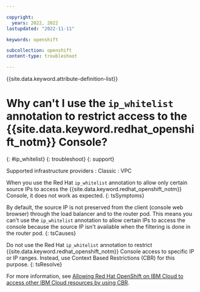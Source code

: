 ```yaml
---

copyright:
  years: 2022, 2022
lastupdated: "2022-11-11"

keywords: openshift

subcollection: openshift
content-type: troubleshoot

---
```


{{site.data.keyword.attribute-definition-list}}



# Why can't I use the `ip_whitelist` annotation to restrict access to the {{site.data.keyword.redhat_openshift_notm}} Console?
{: #ip_whitelist}
{: troubleshoot}
{: support}

Supported infrastructure providers
:   Classic
:   VPC

When you use the Red Hat `ip_whitelist` annotation to allow only certain source IPs to access the {{site.data.keyword.redhat_openshift_notm}} Console, it does not work as expected.
{: tsSymptoms}

By default, the source IP is not preserved from the client (console web browser) through the load balancer and to the router pod. This means you can't use the `ip_whitelist` annotation to allow certain IPs to access the console because the source IP isn't available when the filtering is done in the router pod.
{: tsCauses}

Do not use the Red Hat `ip_whitelist` annotation to restrict {{site.data.keyword.redhat_openshift_notm}} Console access to specific IP or IP ranges. Instead, use Context Based Restrictions (CBR) for this purpose.
{: tsResolve}

For more information, see [Allowing Red Hat OpenShift on IBM Cloud to access other IBM Cloud resources by using CBR](/docs/openshift?topic=openshift-cbr&interface=ui#cbr-integrations).
